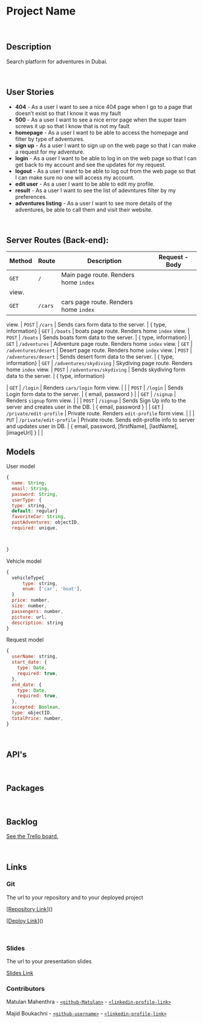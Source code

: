 # Project Name

<br>



## Description

Search platform for adventures in Dubai.



<br>

## User Stories

- **404** - As a user I want to see a nice 404 page when I go to a page that doesn’t exist so that I know it was my fault
- **500** - As a user I want to see a nice error page when the super team screws it up so that I know that is not my fault
- **homepage** - As a user I want to be able to access the homepage and filter by type of adventures. 
- **sign up** - As a user I want to sign up on the web page so that I can make a request for my adventure.
- **login** - As a user I want to be able to log in on the web page so that I can get back to my account and see the updates for my request.
- **logout** - As a user I want to be able to log out from the web page so that I can make sure no one will access my account.
- **edit user** - As a user I want to be able to edit my profile.
- **result** - As a user I want to see the list of adevntures filter by my preferences.
- **adventures listing** - As a user I want to see more details of the adventures, be able to call them and visit their website.



<br>



## Server Routes (Back-end):



| **Method** | **Route**                          | **Description**                                              | Request  - Body                                          |
| ---------- | ---------------------------------- | ------------------------------------------------------------ | -------------------------------------------------------- |
| `GET`      | `/`                                | Main page route.  Renders home `index` 
view.                 |                                                          |
| `GET`      | `/cars`                            | cars page route. Renders home `index` 
view.
| `POST`     | `/cars`                            | Sends cars form data to the server.                         | { type,
information} 
| `GET`      | `/boats`                           | boats page route. Renders home `index` 
view.
| `POST`     | `/boats`                           | Sends boats form data to the server.                         | { type,
information} 
| `GET`      | `/adventures`                      | Adventure page route. Renders home `index` 
view.
| `GET`      | `/adventures/desert`               | Desert page route. Renders home `index` 
view.
| `POST`     | `/adventures/desert`               | Sends desert form data to the server.                         | { type,
information} 
| `GET`      | `/adventures/skydiving`            | Skydiving page route. Renders home `index` 
view.
| `POST`     | `/adventures/skydiving`            | Sends skydiving form data to the server.                         | { type,
information} 

| `GET`      | `/login`                           | Renders `cars/login` form view.                                   |                                                          |
| `POST`     | `/login`                           | Sends Login form data to the server.                         | { email, password }                                      |
| `GET`      | `/signup`                          | Renders `signup` form view.                                  |                                                          |
| `POST`     | `/signup`                          | Sends Sign Up info to the server and creates user in the DB. | {  email, password  }                                    |
| `GET`      | `/private/edit-profile`            | Private route. Renders `edit-profile` form view.             |                                                          |
| `PUT`      | `/private/edit-profile`            | Private route. Sends edit-profile info to server and updates user in DB. | { email, password, [firstName], [lastName], [imageUrl] } |                                                       |







## Models

User model

```javascript
{
  name: String,
  email: String,
  password: String,
  userType: {
  type: string,
  default: regular}
  favoriteCar: String,
  pastAdventures: objectID,
  required: unique,



}

```
Vehicle model

```javascript
{
  vehicleType{
      type: string,
      enum: ['car', 'boat'],
  }
  price: number,
  size: number,
  passengers: number,
  picture: url,
  description: string
}

```
Request model

```javascript
{
  userName: string,
  start_date: {
    type: Date,
    required: true,
  },
  end_date: {
    type: Date,
    required: true,
  },
  accepted: Boolean,
  type: objectID,
  totalPrice: number,
}

```

<br>

## API's


<br>


## Packages



<br>



## Backlog

[See the Trello board.](https://trello.com/b/Ni3giVKf/ironhackproject)



<br>



## Links



### Git

The url to your repository and to your deployed project

[[Repository Link](https://github.com/Matulan/Project2)]()

[[Deploy Link](https://dubai-adventures.herokuapp.com/)]()



<br>



### Slides

The url to your presentation slides

[Slides Link](https://docs.google.com/presentation/d/1P5FIi0vHZBUcgUtmt1M4_lLCO5dwdJ4UOgtJa4ehGfk/edit?usp=sharing)

### Contributors
Matulan Mahenthra - [`<github-Matulan>`](https://github.com/Matulan) - [`<linkedin-profile-link>`](www.linkedin.com/in/matulan-mahenthra)

Majid Boukachni - [`<github-username>`](https://github.com/magicmajid2511) - [`<linkedin-profile-link>`](www.linkedin.com/in/majid-boukachni)